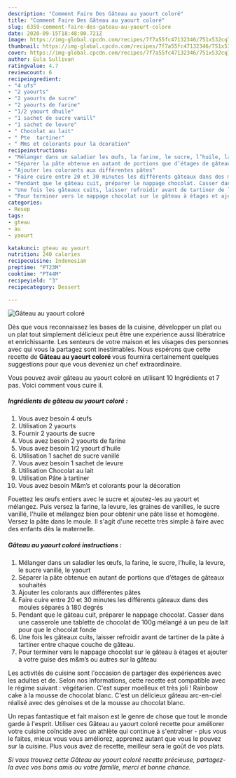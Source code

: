 ```yaml
---
description: "Comment Faire Des Gâteau au yaourt coloré"
title: "Comment Faire Des Gâteau au yaourt coloré"
slug: 6359-comment-faire-des-gateau-au-yaourt-colore
date: 2020-09-15T18:48:00.721Z
image: https://img-global.cpcdn.com/recipes/7f7a55fc47132346/751x532cq70/gateau-au-yaourt-colore-photo-principale-de-la-recette.jpg
thumbnail: https://img-global.cpcdn.com/recipes/7f7a55fc47132346/751x532cq70/gateau-au-yaourt-colore-photo-principale-de-la-recette.jpg
cover: https://img-global.cpcdn.com/recipes/7f7a55fc47132346/751x532cq70/gateau-au-yaourt-colore-photo-principale-de-la-recette.jpg
author: Eula Sullivan
ratingvalue: 4.7
reviewcount: 6
recipeingredient:
- "4 ufs"
- "2 yaourts"
- "2 yaourts de sucre"
- "2 yaourts de farine"
- "1/2 yaourt dhuile"
- "1 sachet de sucre vanill"
- "1 sachet de levure"
- " Chocolat au lait"
- " Pte  tartiner"
- " Mms et colorants pour la dcoration"
recipeinstructions:
- "Mélanger dans un saladier les œufs, la farine, le sucre, l’huile, la levure, le sucre vanillé, le yaourt"
- "Séparer la pâte obtenue en autant de portions que d’étages de gâteaux souhaités"
- "Ajouter les colorants aux différentes pâtes"
- "Faire cuire entre 20 et 30 minutes les différents gâteaux dans des moules séparés à 180 degrés"
- "Pendant que le gâteau cuit, préparer le nappage chocolat. Casser dans une casserole une tablette de chocolat de 100g mélangé à un peu de lait pour que le chocolat fonde"
- "Une fois les gâteaux cuits, laisser refroidir avant de tartiner de la pâte à tartiner entre chaque couche de gâteau."
- "Pour terminer vers le nappage chocolat sur le gâteau à étages et ajouter à votre guise des m&amp;m’s ou autres sur la gâteau"
categories:
- Resep
tags:
- gteau
- au
- yaourt

katakunci: gteau au yaourt 
nutrition: 240 calories
recipecuisine: Indonesian
preptime: "PT23M"
cooktime: "PT44M"
recipeyield: "3"
recipecategory: Dessert

---
```



![Gâteau au yaourt coloré](https://img-global.cpcdn.com/recipes/7f7a55fc47132346/751x532cq70/gateau-au-yaourt-colore-photo-principale-de-la-recette.jpg)

Dès que vous reconnaissez les bases de la cuisine, développer un plat ou un plat tout simplement délicieux peut être une expérience aussi libératrice et enrichissante. Les senteurs de votre maison et les visages des personnes avec qui vous la partagez sont inestimables. Nous espérons que cette recette de <strong> Gâteau au yaourt coloré </strong> vous fournira certainement quelques suggestions pour que vous deveniez un chef extraordinaire.

<!--inarticleads1-->

Vous pouvez avoir gâteau au yaourt coloré en utilisant 10 Ingrédients et 7 pas. Voici comment vous cuire il.

##### Ingrédients de gâteau au yaourt coloré :

1. Vous avez besoin 4 œufs
1. Utilisation 2 yaourts
1. Fournir 2 yaourts de sucre
1. Vous avez besoin 2 yaourts de farine
1. Vous avez besoin 1/2 yaourt d’huile
1. Utilisation 1 sachet de sucre vanillé
1. Vous avez besoin 1 sachet de levure
1. Utilisation  Chocolat au lait
1. Utilisation  Pâte à tartiner
1. Vous avez besoin  M&amp;m’s et colorants pour la décoration


Fouettez les œufs entiers avec le sucre et ajoutez-les au yaourt et mélangez. Puis versez la farine, la levure, les graines de vanilles, le sucre vanillé, l&#39;huile et mélangez bien pour obtenir une pâte lisse et homogène. Versez la pâte dans le moule. Il s&#39;agit d&#39;une recette très simple à faire avec des enfants dès la maternelle. 

<!--inarticleads2-->

##### Gâteau au yaourt coloré instructions :

1. Mélanger dans un saladier les œufs, la farine, le sucre, l’huile, la levure, le sucre vanillé, le yaourt
1. Séparer la pâte obtenue en autant de portions que d’étages de gâteaux souhaités
1. Ajouter les colorants aux différentes pâtes
1. Faire cuire entre 20 et 30 minutes les différents gâteaux dans des moules séparés à 180 degrés
1. Pendant que le gâteau cuit, préparer le nappage chocolat. Casser dans une casserole une tablette de chocolat de 100g mélangé à un peu de lait pour que le chocolat fonde
1. Une fois les gâteaux cuits, laisser refroidir avant de tartiner de la pâte à tartiner entre chaque couche de gâteau.
1. Pour terminer vers le nappage chocolat sur le gâteau à étages et ajouter à votre guise des m&amp;m’s ou autres sur la gâteau


Les activités de cuisine sont l&#39;occasion de partager des expériences avec les adultes et de. Selon nos informations, cette recette est compatible avec le régime suivant : végétarien. C&#39;est super moelleux et très joli ! Rainbow cake à la mousse de chocolat blanc. C&#39;est un délicieux gâteau arc-en-ciel réalisé avec des génoises et de la mousse au chocolat blanc. 

<!--inarticleads1-->

<p>
Un repas fantastique et fait maison est le genre de chose que tout le monde garde à l'esprit. Utiliser ces Gâteau au yaourt coloré recette pour améliorer votre cuisine coïncide avec un athlète qui continue à s'entraîner - plus vous le faites, mieux vous vous améliorez, apprenez autant que vous le pouvez sur la cuisine. Plus vous avez de recette, meilleur sera le goût de vos plats.
</p>

<p>
<i>Si vous trouvez cette Gâteau au yaourt coloré recette précieuse, partagez-la avec vos bons amis ou votre famille, merci et bonne chance.</i>
</p>
